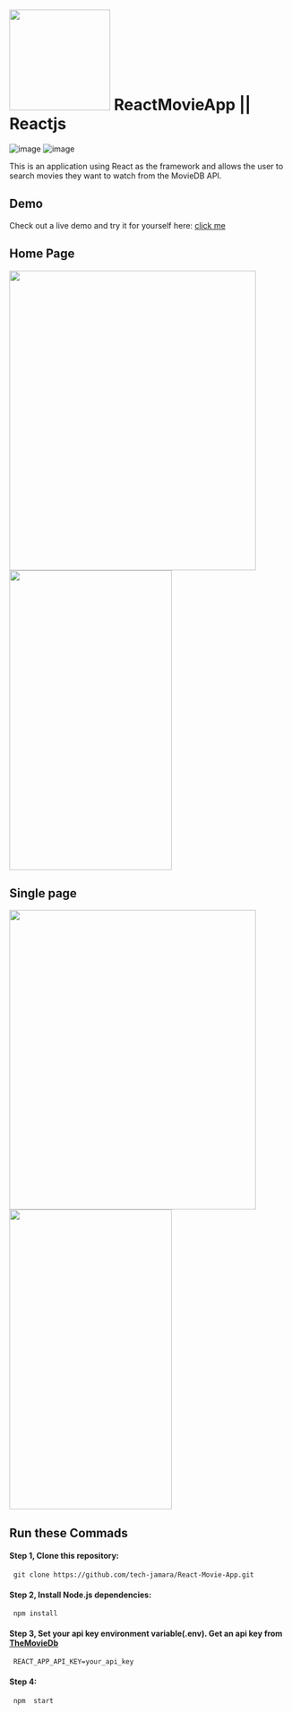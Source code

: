 # <img src="https://www.themoviedb.org/assets/2/v4/logos/v2/blue_short-8e7b30f73a4020692ccca9c88bafe5dcb6f8a62a4c6bc55cd9ba82bb2cd95f6c.svg" width='180px'/> ReactMovieApp || Reactjs 
![image](https://user-images.githubusercontent.com/65393068/150739020-a4404c03-9f6c-45a4-975c-712c2a827134.png) 
![image](https://user-images.githubusercontent.com/65393068/150742272-f88c16e0-3aae-4990-be68-f6f4e393277e.png)

  
<p >This is an application using React as the framework and allows the user to search movies they want to watch from the MovieDB API.
</p>

## Demo

Check out a live demo and try it for yourself here: [click me](https://cinemy-movie-app.netlify.app/)

<!-- # ScreenShots -->

## Home Page

<div> 
     <kbd><img src="https://drive.google.com/uc?id=1ICMTUoZkmywXjx_10QURiaNmKbXI95jS" height='535' width='440'/></kbd>
      <kbd><img src="https://drive.google.com/uc?id=1KE9aTqpxxvGNYaelUo9m8DjJq6iHzlIa" height='535' width='290'/></kbd>
</div>
  
 ## Single page 
<div> 
      <kbd><img src="https://drive.google.com/uc?id=1-Ne-XbWZt1y2Tj6rh3VcJ2eQPcZXC0ci"  height='535' width='440' /> </kbd>  
      <kbd><img src="https://drive.google.com/uc?id=1aK9Y8T847hrKUvVxHXkN3I9Ch2fam3Dz" height='535' width='290' /></kbd>
</div>
  

 
## Run these Commads
#### Step 1,  Clone this repository:
     git clone https://github.com/tech-jamara/React-Movie-App.git
#### Step 2, Install Node.js dependencies:
     npm install        
#### Step 3, Set your api key environment variable(.env). Get an api key from  [TheMovieDb](https://www.themoviedb.org/)
     REACT_APP_API_KEY=your_api_key
#### Step 4:
     npm  start  
<!-- ----------------------------------------------------------------------------------- -->
